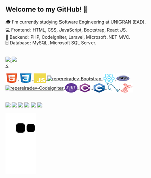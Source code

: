 ## Welcome to my GitHub! 👋

🎓 I'm currently studying Software Engineering at UNIGRAN (EAD).  
💻 Frontend: HTML, CSS, JavaScript, Bootstrap, React JS.  
🔧 Backend: PHP, CodeIgniter, Laravel, Microsoft .NET MVC.  
🗄️ Database: MySQL, Microsoft SQL Server.  

##
<div>
  <a href="https://github.com/repereiradev">
  <img height="180em" src="https://github-readme-stats.vercel.app/api?username=repereiradev&show_icons=true&theme=tokyonight&include_all_commits=true&count_private=true"/>
  <img height="180em" src="https://github-readme-stats.vercel.app/api/top-langs/?username=repereiradev&layout=compact&langs_count=16&theme=tokyonight"/>
</div>
<<div style="display: inline_block"><br>
  <img align="center" alt="repereiradev-HTML5" height="30" width="40" src="https://raw.githubusercontent.com/devicons/devicon/master/icons/html5/html5-original.svg">
  <img align="center" alt="repereiradev-CSS3" height="30" width="40" src="https://raw.githubusercontent.com/devicons/devicon/master/icons/css3/css3-original.svg">
  <img align="center" alt="repereiradev-JavaScript" height="30" width="40" src="https://raw.githubusercontent.com/devicons/devicon/master/icons/javascript/javascript-plain.svg">
  <img align="center" alt="repereiradev-Bootstrap" height="30" width="40" src="https://cdn.jsdelivr.net/gh/devicons/devicon/icons/bootstrap/bootstrap-original.svg">
  <img align="center" alt="repereiradev-ReactJS" height="30" width="40" src="https://raw.githubusercontent.com/devicons/devicon/master/icons/react/react-original.svg">
  <img align="center" alt="repereiradev-PHP" height="30" width="40" src="https://raw.githubusercontent.com/devicons/devicon/master/icons/php/php-original.svg">
  <img align="center" alt="repereiradev-Codeigniter" height="30" width="40" src="https://cdn.worldvectorlogo.com/logos/codeigniter.svg">
  <img align="center" alt="repereiradev-NET-MVC" height="30" width="40" src="https://raw.githubusercontent.com/devicons/devicon/master/icons/dotnetcore/dotnetcore-original.svg">
  <img align="center" alt="repereiradev-Csharp" height="30" width="40" src="https://raw.githubusercontent.com/devicons/devicon/master/icons/csharp/csharp-original.svg">
  <img align="center" alt="repereiradev-Cplusplus" height="30" width="40" src="https://raw.githubusercontent.com/devicons/devicon/master/icons/cplusplus/cplusplus-original.svg">
  <img align="center" alt="repereiradev-MySQL" height="30" width="40" src="https://raw.githubusercontent.com/devicons/devicon/master/icons/mysql/mysql-original.svg">
  <img align="center" alt="repereiradev-MicrosoftSQL" height="30" width="40" src="https://raw.githubusercontent.com/devicons/devicon/master/icons/microsoftsqlserver/microsoftsqlserver-plain.svg">
</div>





  
  ##
 
<div> 
  <a href="https://www.youtube.com/channel/UC_-uuuZbY0AAt9CViNzvc-Q" target="_blank"><img src="https://img.shields.io/badge/YouTube-FF0000?style=for-the-badge&logo=youtube&logoColor=white" target="_blank"></a>
  <a href="https://instagram.com/rafaballerini" target="_blank"><img src="https://img.shields.io/badge/-Instagram-%23E4405F?style=for-the-badge&logo=instagram&logoColor=white" target="_blank"></a>
 	<a href="https://www.twitch.tv/rafaballerinii" target="_blank"><img src="https://img.shields.io/badge/Twitch-9146FF?style=for-the-badge&logo=twitch&logoColor=white" target="_blank"></a>
 <a href="https://discord.gg/G9GPg5SA75" target="_blank"><img src="https://img.shields.io/badge/Discord-7289DA?style=for-the-badge&logo=discord&logoColor=white" target="_blank"></a> 
  <a href = "mailto:contato@rafaballerini.tech"><img src="https://img.shields.io/badge/-Gmail-%23333?style=for-the-badge&logo=gmail&logoColor=white" target="_blank"></a>
  <a href="https://www.linkedin.com/in/rafaella-ballerini-45875016a" target="_blank"><img src="https://img.shields.io/badge/-LinkedIn-%230077B5?style=for-the-badge&logo=linkedin&logoColor=white" target="_blank"></a> 
 
  ![Snake animation](https://github.com/rafaballerini/rafaballerini/blob/output/github-contribution-grid-snake.svg)
 
</div>
